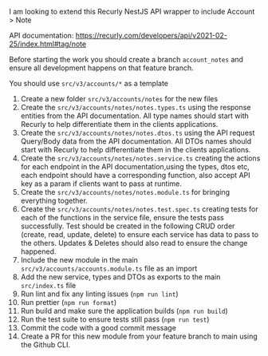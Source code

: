 I am looking to extend this Recurly NestJS API wrapper to include Account > Note

API documentation: https://recurly.com/developers/api/v2021-02-25/index.html#tag/note

Before starting the work you should create a branch `account_notes` and ensure all development happens on that feature branch.

You should use `src/v3/accounts/*` as a template

1. Create a new folder `src/v3/accounts/notes` for the new files
2. Create the `src/v3/accounts/notes/notes.types.ts` using the response entities from the API documentation. All type names should start with Recurly to help differentiate them in the clients applications. 
4. Create the `src/v3/accounts/notes/notes.dtos.ts` using the API request Query/Body data from the API documentation. All DTOs names should start with Recurly to help differentiate them in the clients applications. 
5. Create the `src/v3/accounts/notes/notes.service.ts` creating the actions for each endpoint in the API documentation,using the types, dtos etc, each endpoint should have a corresponding function, also accept API key as a param if clients want to pass at runtime.
6. Create the `src/v3/accounts/notes/notes.module.ts` for bringing everything together.
7. Create the `src/v3/accounts/notes/notes.test.spec.ts` creating tests for each of the functions in the service file, ensure the tests pass successfully. Test should be created in the following CRUD order (create, read, update, delete) to ensure each service has data to pass to the others. Updates & Deletes should also read to ensure the change happened.
8. Include the new module in the main `src/v3/accounts/accounts.module.ts` file as an import
9. Add the new service, types and DTOs as exports to the main `src/index.ts` file
10. Run lint and fix any linting issues (`npm run lint`)
11. Run prettier (`npm run format`)
12. Run build and make sure the application builds (`npm run build`)
13. Run the test suite to ensure tests still pass (`npm run test`)
14. Commit the code with a good commit message
14. Create a PR for this new module from your feature branch to main using the Github CLI.